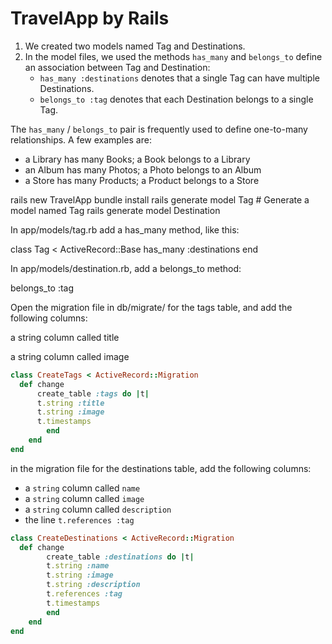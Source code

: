 # TravelApp by Rails

1. We created two models named Tag and Destinations.
2. In the model files, we used the methods `has_many` and `belongs_to` define an association between Tag and Destination:
   - `has_many :destinations` denotes that a single Tag can have multiple Destinations.
   - `belongs_to :tag` denotes that each Destination belongs to a single Tag.

The `has_many` / `belongs_to` pair is frequently used to define one-to-many relationships. A few examples are:

- a Library has many Books; a Book belongs to a Library
- an Album has many Photos; a Photo belongs to an Album
- a Store has many Products; a Product belongs to a Store

rails new TravelApp
bundle install
rails generate model Tag # Generate a model named Tag
rails generate model Destination

In app/models/tag.rb add a has_many method, like this:

class Tag < ActiveRecord::Base
  has_many :destinations
end

In app/models/destination.rb, add a belongs_to method:

belongs_to :tag

Open the migration file in db/migrate/ for the tags table, and add the following columns:

a string column called title

a string column called image

```ruby
class CreateTags < ActiveRecord::Migration
  def change
      create_table :tags do |t|
      t.string :title
      t.string :image
      t.timestamps
		end
	end
end
```


in the migration file for the destinations table, add the following columns:

- a `string` column called `name`
- a `string` column called `image`
- a `string` column called `description`
- the line `t.references :tag`

```ruby
class CreateDestinations < ActiveRecord::Migration
  def change
		create_table :destinations do |t|
		t.string :name
		t.string :image
		t.string :description
		t.references :tag
  		t.timestamps
		end
	end
end
```